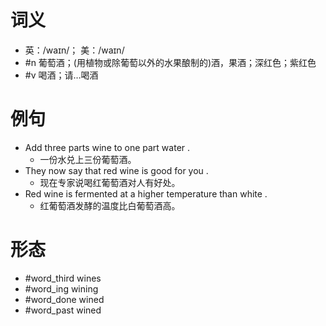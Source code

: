 # 词义
- 英：/waɪn/； 美：/waɪn/
- #n 葡萄酒；(用植物或除葡萄以外的水果酿制的)酒，果酒；深红色；紫红色
- #v 喝酒；请…喝酒
# 例句
- Add three parts wine to one part water .
	- 一份水兑上三份葡萄酒。
- They now say that red wine is good for you .
	- 现在专家说喝红葡萄酒对人有好处。
- Red wine is fermented at a higher temperature than white .
	- 红葡萄酒发酵的温度比白葡萄酒高。
# 形态
- #word_third wines
- #word_ing wining
- #word_done wined
- #word_past wined
